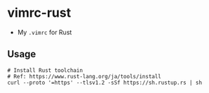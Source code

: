 # vimrc-rust
- My `.vimrc` for Rust

## Usage
```shell
# Install Rust toolchain
# Ref: https://www.rust-lang.org/ja/tools/install
curl --proto '=https' --tlsv1.2 -sSf https://sh.rustup.rs | sh
```
